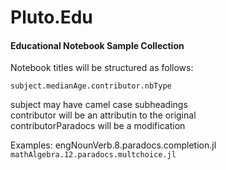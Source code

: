 # Pluto.Edu
#### Educational Notebook Sample Collection

Notebook titles will be structured as follows:  

`subject.medianAge.contributor.nbType`

  subject may have camel case subheadings  
  contributor will be an attributin to the original  
  contributorParadocs will be a modification  
  
 Examples:
 engNounVerb.8.paradocs.completion.jl
`mathAlgebra.12.paradocs.multchoice.jl`
